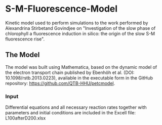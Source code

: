# S-M-Fluorescence-Model

Kinetic model used to perform simulations to the work performed by Alexandrina Stirbetand Govindjee on "Investigation of the slow phase of chlorophyll a fluorescence induction in silico: the origin of the slow S-M fluorescence rise".

## The Model
The model was built using Mathematica, based on the dynamic model of the electron transport chain published by Ebenhöh et al. (DOI: 10.1098/rstb.2013.0223), available in the executable form in the GitHub repository: https://github.com/QTB-HHU/petcmodel. 

### Input
Differential equations and all necessary reaction rates together with parameters and initial conditions are included in the Excell file: L100afterD200.xlsx
